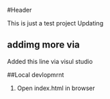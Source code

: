#Header

This is just a test project
Updating

## addimg more via 

Added this line via visul studio

##Local devlopmrnt

1. Open index.html in browser
